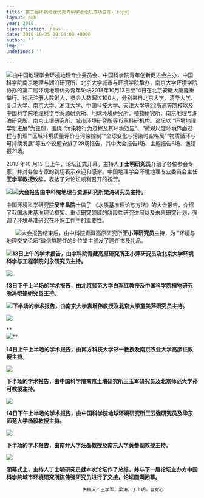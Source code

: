```yaml
---
title: 第二届环境地理优秀青年学者论坛成功召开-(copy)
layout: pub
year: 2018
classification: news
date: 2018-10-25 00:00:00 +0000
author: ''
img: ''
undefined: ''

---
```

![](/uploads/1.png)由中国地理学会环境地理专业委员会、中国科学院青年创新促进会主办，中国科学院南京地理与湖泊研究所、北京大学城市与环境学院承办，南京大学环境学院协办的第二届环境地理优秀青年论坛2018年10月13日至14日在北京安徽大厦隆重举行。论坛注册人数91人，参会人数超过100人，分别来自北京大学、清华大学、复旦大学、南京大学、浙江大学、中国科技大学、天津大学等22所高等院校以及中国科学院地理科学与资源研究所、地球环境研究所，植物研究所、南京地理与湖泊研究所、南京土壤研究所、城市环境研究所等15家科研机构。论坛以 “环境地理学新进展”为主题，围绕 “污染物行为过程及其环境效应”、“微观尺度环境界面过程与机理”“区域环境质量评价与污染控制”“全球变化与污染时空格局”“物质循环与可持续发展”等五个议题安排了28场报告，其中大会报告1场、主题报告6场、邀请报21场。  

2018 年10 月13 日上午，论坛正式开幕。主持人**丁士明研究员**介绍了各位参会专家，并对各位专家的到场表示欢迎和感谢。中国地理学会环境地理专业委员会主任**王学军教授**致辞，表达了对论坛顺利召开的祝贺。

![](/uploads/2-1.png)![](/uploads/2-2.png)**大会报告由中科院地理与资源研究所梁涛研究员主持。**  

中国环境科学研究院**吴丰昌院士**做了 《水质基准理论与方法》的大会报告，介绍了我国水质基准理论框架、重点研究领域的阶段性研究进展以及未来研究计划，强调了环境基准研究在环保工作中的重要性。

      ![](/uploads/3吴丰昌.png)大会报告结束后，由中科院青藏高原研究所**王小萍研究员**主持，为 “环境与地理交叉论坛”微信群聘任的6 位堂主颁发了聘任书及礼品。  

![](/uploads/4王小萍.png)**13日上午的学术报告，由中科院青藏高原研究所王小萍研究员及北京大学环境科学与工程学院刘永研究员主持。**  

![](/uploads/5.png)

**13日下午上半场的学术报告，由北京师范大学白军红教授及中国科学院植物研究所冯晓娟研究员主持。**  

![](/uploads/6.png)**下半场的学术报告，由南京大学袁增伟教授及北京大学童美萍研究员主持。**  

![](/uploads/7.png)

**  
![](/uploads/8.png)**

**14日上午上半场的学术报告，由南方科技大学郑一教授及南京农业大学高彦征教授主持。**  

![](/uploads/9.png)

**下半场的学术报告，由中国科学院南京土壤研究所王玉军研究员及北京师范大学孙可教授主持。**  

![](/uploads/10.png)

**14日下午上半场的学术报告，由中国科学院地球环境研究所王云强研究员及华东师范大学杨毅教授主持。**  

![](/uploads/11.png)

**下半场的学术报告，由南开大学汪磊教授及南京大学黄蕾副教授主持。**  

![](/uploads/12.png)

**闭幕式上，主持人丁士明研究员就本次论坛作了总结，并与下一届论坛主办方中国科学院城市环境研究所陈伟强研究员进行了交接，论坛圆满闭幕。**  

                                供稿人：王学军，梁涛，丁士明，曹竞心